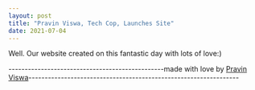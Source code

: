 ```yaml
---
layout: post
title: "Pravin Viswa, Tech Cop, Launches Site"
date: 2021-07-04
---
```

Well. Our website created on this fantastic day with lots of love:) 

------------------------------------------------made with love by [Pravin Viswa](http://pravinviswa.github.io)-----------------------------------------------------------------
